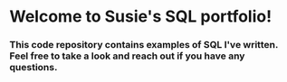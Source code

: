 # Welcome to Susie's SQL portfolio! 
### This code repository contains examples of SQL I've written. Feel free to take a look and reach out if you have any questions.
